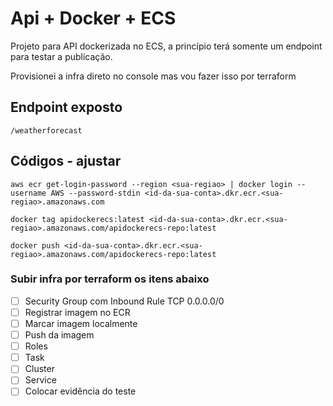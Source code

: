 # Api + Docker + ECS

Projeto para API dockerizada no ECS, a princípio terá somente um endpoint para testar a publicação.

Provisionei a infra direto no console mas vou fazer isso por terraform


## Endpoint exposto
```
/weatherforecast
```

## Códigos - ajustar 

```
aws ecr get-login-password --region <sua-regiao> | docker login --username AWS --password-stdin <id-da-sua-conta>.dkr.ecr.<sua-regiao>.amazonaws.com

docker tag apidockerecs:latest <id-da-sua-conta>.dkr.ecr.<sua-regiao>.amazonaws.com/apidockerecs-repo:latest

docker push <id-da-sua-conta>.dkr.ecr.<sua-regiao>.amazonaws.com/apidockerecs-repo:latest
```

### Subir infra por terraform os itens abaixo

- [ ] Security Group com Inbound Rule TCP 0.0.0.0/0
- [ ] Registrar imagem no ECR
- [ ] Marcar imagem localmente
- [ ] Push da imagem
- [ ] Roles
- [ ] Task
- [ ] Cluster
- [ ] Service
- [ ] Colocar evidência do teste